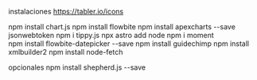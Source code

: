 instalaciones
https://tabler.io/icons

npm install chart.js
npm install flowbite
npm install apexcharts --save
jsonwebtoken
npm i tippy.js
npx astro add node
npm i moment    
npm install flowbite-datepicker --save
npm install guidechimp
npm install xmlbuilder2
npm install node-fetch

opcionales
npm install shepherd.js --save